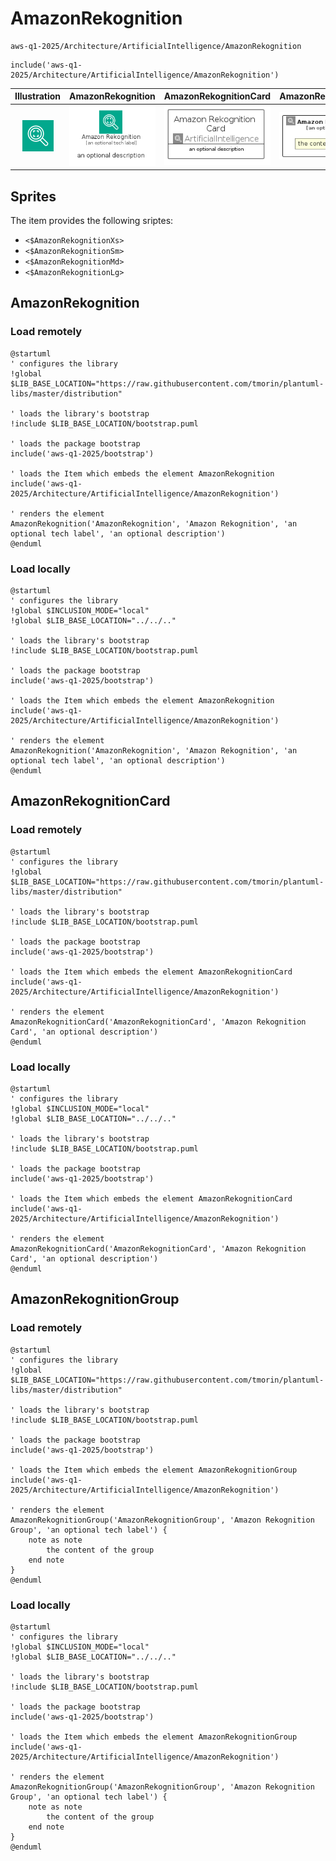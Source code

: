 # AmazonRekognition


```text
aws-q1-2025/Architecture/ArtificialIntelligence/AmazonRekognition
```

```text
include('aws-q1-2025/Architecture/ArtificialIntelligence/AmazonRekognition')
```



| Illustration | AmazonRekognition | AmazonRekognitionCard | AmazonRekognitionGroup |
| :---: | :---: | :---: | :---: |
| ![illustration for Illustration](../../../aws-q1-2025/Architecture/ArtificialIntelligence/AmazonRekognition.png) | ![illustration for AmazonRekognition](../../../aws-q1-2025/Architecture/ArtificialIntelligence/AmazonRekognition.Local.png) | ![illustration for AmazonRekognitionCard](../../../aws-q1-2025/Architecture/ArtificialIntelligence/AmazonRekognitionCard.Local.png) | ![illustration for AmazonRekognitionGroup](../../../aws-q1-2025/Architecture/ArtificialIntelligence/AmazonRekognitionGroup.Local.png) |



## Sprites
The item provides the following sriptes:

- `<$AmazonRekognitionXs>`
- `<$AmazonRekognitionSm>`
- `<$AmazonRekognitionMd>`
- `<$AmazonRekognitionLg>`





## AmazonRekognition

### Load remotely
```plantuml
@startuml
' configures the library
!global $LIB_BASE_LOCATION="https://raw.githubusercontent.com/tmorin/plantuml-libs/master/distribution"

' loads the library's bootstrap
!include $LIB_BASE_LOCATION/bootstrap.puml

' loads the package bootstrap
include('aws-q1-2025/bootstrap')

' loads the Item which embeds the element AmazonRekognition
include('aws-q1-2025/Architecture/ArtificialIntelligence/AmazonRekognition')

' renders the element
AmazonRekognition('AmazonRekognition', 'Amazon Rekognition', 'an optional tech label', 'an optional description')
@enduml
```

### Load locally
```plantuml
@startuml
' configures the library
!global $INCLUSION_MODE="local"
!global $LIB_BASE_LOCATION="../../.."

' loads the library's bootstrap
!include $LIB_BASE_LOCATION/bootstrap.puml

' loads the package bootstrap
include('aws-q1-2025/bootstrap')

' loads the Item which embeds the element AmazonRekognition
include('aws-q1-2025/Architecture/ArtificialIntelligence/AmazonRekognition')

' renders the element
AmazonRekognition('AmazonRekognition', 'Amazon Rekognition', 'an optional tech label', 'an optional description')
@enduml
```

## AmazonRekognitionCard

### Load remotely
```plantuml
@startuml
' configures the library
!global $LIB_BASE_LOCATION="https://raw.githubusercontent.com/tmorin/plantuml-libs/master/distribution"

' loads the library's bootstrap
!include $LIB_BASE_LOCATION/bootstrap.puml

' loads the package bootstrap
include('aws-q1-2025/bootstrap')

' loads the Item which embeds the element AmazonRekognitionCard
include('aws-q1-2025/Architecture/ArtificialIntelligence/AmazonRekognition')

' renders the element
AmazonRekognitionCard('AmazonRekognitionCard', 'Amazon Rekognition Card', 'an optional description')
@enduml
```

### Load locally
```plantuml
@startuml
' configures the library
!global $INCLUSION_MODE="local"
!global $LIB_BASE_LOCATION="../../.."

' loads the library's bootstrap
!include $LIB_BASE_LOCATION/bootstrap.puml

' loads the package bootstrap
include('aws-q1-2025/bootstrap')

' loads the Item which embeds the element AmazonRekognitionCard
include('aws-q1-2025/Architecture/ArtificialIntelligence/AmazonRekognition')

' renders the element
AmazonRekognitionCard('AmazonRekognitionCard', 'Amazon Rekognition Card', 'an optional description')
@enduml
```

## AmazonRekognitionGroup

### Load remotely
```plantuml
@startuml
' configures the library
!global $LIB_BASE_LOCATION="https://raw.githubusercontent.com/tmorin/plantuml-libs/master/distribution"

' loads the library's bootstrap
!include $LIB_BASE_LOCATION/bootstrap.puml

' loads the package bootstrap
include('aws-q1-2025/bootstrap')

' loads the Item which embeds the element AmazonRekognitionGroup
include('aws-q1-2025/Architecture/ArtificialIntelligence/AmazonRekognition')

' renders the element
AmazonRekognitionGroup('AmazonRekognitionGroup', 'Amazon Rekognition Group', 'an optional tech label') {
    note as note
        the content of the group
    end note
}
@enduml
```

### Load locally
```plantuml
@startuml
' configures the library
!global $INCLUSION_MODE="local"
!global $LIB_BASE_LOCATION="../../.."

' loads the library's bootstrap
!include $LIB_BASE_LOCATION/bootstrap.puml

' loads the package bootstrap
include('aws-q1-2025/bootstrap')

' loads the Item which embeds the element AmazonRekognitionGroup
include('aws-q1-2025/Architecture/ArtificialIntelligence/AmazonRekognition')

' renders the element
AmazonRekognitionGroup('AmazonRekognitionGroup', 'Amazon Rekognition Group', 'an optional tech label') {
    note as note
        the content of the group
    end note
}
@enduml
```

